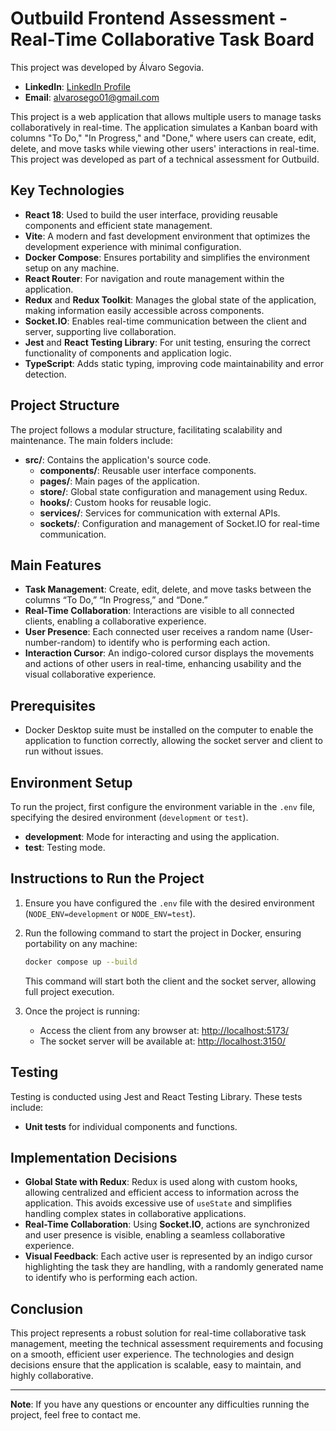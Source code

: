 
# Outbuild Frontend Assessment - Real-Time Collaborative Task Board

This project was developed by Álvaro Segovia.

- **LinkedIn**: [LinkedIn Profile](https://www.linkedin.com/in/alvarosego01/)
- **Email**: alvarosego01@gmail.com

This project is a web application that allows multiple users to manage tasks collaboratively in real-time. The application simulates a Kanban board with columns "To Do," "In Progress," and "Done," where users can create, edit, delete, and move tasks while viewing other users' interactions in real-time. This project was developed as part of a technical assessment for Outbuild.

## Key Technologies

- **React 18**: Used to build the user interface, providing reusable components and efficient state management.
- **Vite**: A modern and fast development environment that optimizes the development experience with minimal configuration.
- **Docker Compose**: Ensures portability and simplifies the environment setup on any machine.
- **React Router**: For navigation and route management within the application.
- **Redux** and **Redux Toolkit**: Manages the global state of the application, making information easily accessible across components.
- **Socket.IO**: Enables real-time communication between the client and server, supporting live collaboration.
- **Jest** and **React Testing Library**: For unit testing, ensuring the correct functionality of components and application logic.
- **TypeScript**: Adds static typing, improving code maintainability and error detection.

## Project Structure

The project follows a modular structure, facilitating scalability and maintenance. The main folders include:

- **src/**: Contains the application's source code.
  - **components/**: Reusable user interface components.
  - **pages/**: Main pages of the application.
  - **store/**: Global state configuration and management using Redux.
  - **hooks/**: Custom hooks for reusable logic.
  - **services/**: Services for communication with external APIs.
  - **sockets/**: Configuration and management of Socket.IO for real-time communication.

## Main Features

- **Task Management**: Create, edit, delete, and move tasks between the columns “To Do,” “In Progress,” and “Done.”
- **Real-Time Collaboration**: Interactions are visible to all connected clients, enabling a collaborative experience.
- **User Presence**: Each connected user receives a random name (User-number-random) to identify who is performing each action.
- **Interaction Cursor**: An indigo-colored cursor displays the movements and actions of other users in real-time, enhancing usability and the visual collaborative experience.

## Prerequisites

- Docker Desktop suite must be installed on the computer to enable the application to function correctly, allowing the socket server and client to run without issues.

## Environment Setup

To run the project, first configure the environment variable in the `.env` file, specifying the desired environment (`development` or `test`).

- **development**: Mode for interacting and using the application.
- **test**: Testing mode.

## Instructions to Run the Project

1. Ensure you have configured the `.env` file with the desired environment (`NODE_ENV=development` or `NODE_ENV=test`).
2. Run the following command to start the project in Docker, ensuring portability on any machine:

   ```bash
   docker compose up --build
   ```

   This command will start both the client and the socket server, allowing full project execution.

3. Once the project is running:
   - Access the client from any browser at: [http://localhost:5173/](http://localhost:5173/)
   - The socket server will be available at: [http://localhost:3150/](http://localhost:3150/)


## Testing

Testing is conducted using Jest and React Testing Library. These tests include:
- **Unit tests** for individual components and functions.

## Implementation Decisions

- **Global State with Redux**: Redux is used along with custom hooks, allowing centralized and efficient access to information across the application. This avoids excessive use of `useState` and simplifies handling complex states in collaborative applications.
- **Real-Time Collaboration**: Using **Socket.IO**, actions are synchronized and user presence is visible, enabling a seamless collaborative experience.
- **Visual Feedback**: Each active user is represented by an indigo cursor highlighting the task they are handling, with a randomly generated name to identify who is performing each action.

## Conclusion

This project represents a robust solution for real-time collaborative task management, meeting the technical assessment requirements and focusing on a smooth, efficient user experience. The technologies and design decisions ensure that the application is scalable, easy to maintain, and highly collaborative.

---

**Note**: If you have any questions or encounter any difficulties running the project, feel free to contact me.
